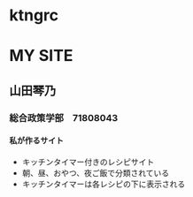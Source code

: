 # ktngrc

# MY SITE

## 山田琴乃


### 総合政策学部　71808043

#### 私が作るサイト

- キッチンタイマー付きのレシピサイト
- 朝、昼、おやつ、夜ご飯で分類されている
- キッチンタイマーは各レシピの下に表示される
<!-- control shift m -->
